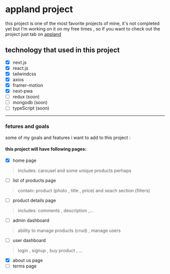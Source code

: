# appland project
this project is one of the most favorite projects of mine,
it's not completed yet but I'm working on it on my free times ,
so if you want to check out the project just tab on  [appland](http://appland.vercel.app)

## technology that used in this project
- [x] next.js
- [x] react.js
- [x] tailwindcss
- [x] axios
- [x] framer-motion
- [x] next-pwa
- [ ] redux (soon)
- [ ] mongodb (soon)
- [ ] typeScript (soon)
---
### fetures and goals
  some of my goals and features i want to add to this project :
 #### this project will have following pages:
 - [x] home page 
 >includes: carousel and some unique products perhaps
 - [ ] list of products page
  >contain: product (photo , title , price) and seach section (filters) 
 - [ ] product details page
  > includes: comments , description ,... 
 - [ ] admin dashboard
 >ability to manage products (crud) , manage users
 - [ ] user dashboard 
 > login , signup , buy product , ...
 - [x] about us page
 - [ ] terms page

